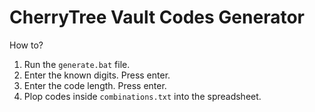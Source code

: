 # CherryTree Vault Codes Generator

How to?

1. Run the `generate.bat` file.
2. Enter the known digits. Press enter.
3. Enter the code length. Press enter.
4. Plop codes inside `combinations.txt` into the spreadsheet.